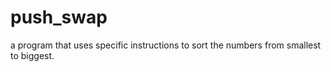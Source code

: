 # push_swap
a program that uses specific instructions to sort the numbers from smallest to biggest.
